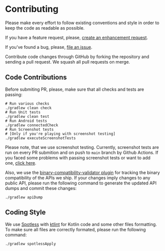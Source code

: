 
Contributing
============

Please make every effort to follow existing conventions and style in order to keep the code as
readable as possible.

If you have a feature request, please, [create an enhancement request](https://github.com/friendoye/RecyclerXRay/issues/new?assignees=&labels=enhancement&template=feature_request.md&title=).

If you’ve found a bug, please, [file an issue](https://github.com/friendoye/RecyclerXRay/issues/new?assignees=&labels=bug&template=bug_report.md&title=).

Contribute code changes through GitHub by forking the repository and sending a pull request. We
squash all pull requests on merge.

Code Contributions
------------------

Before submiting PR, please, make sure that all checks and tests are passing:

```
# Run various checks
./gradlew clean check
# Run Unit tests
./gradlew clean test
# Run Android tests
./gradlew connectedCheck
# Run Screenshot tests
# [Only if you're playing with screenshot testing] 
./gradlew executeScreenshotTests
```

Please note, that we use screenshot testing. Currently, screenshot tests are run on every PR submition and on push to `main` branch by Github Actions. If you faced some problems with passing screenshot tests or want to add one, [click here](docs/screenshot_tests.md).

Also, we use the [binary-compatibility-validator plugin](https://github.com/Kotlin/binary-compatibility-validator) for tracking the binary compatibility of the APIs we ship. If your changes imply changes to any public API, please run the following command to generate the updated API dumps and commit these changes:

```
./gradlew apiDump
```

Coding Style
------------

We use [Spotless](https://github.com/diffplug/spotless/tree/master) with [ktlint](https://github.com/pinterest/ktlint) for Kotlin code and some other files formatting. To make sure all files are correctly formated, please run the following command:

```
./gradlew spotlessApply
```